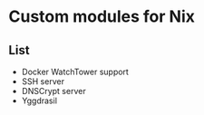# Custom modules for Nix

## List

- Docker WatchTower support
- SSH server
- DNSCrypt server
- Yggdrasil
